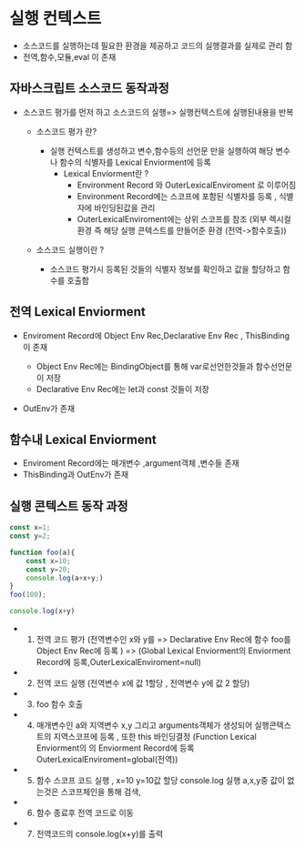 # 실행 컨텍스트

- 소스코드를 실행하는데 필요한 환경을 제공하고 코드의 실행결과를 실제로 관리 함
- 전역,함수,모듈,eval 이 존재

## 자바스크립트 소스코드 동작과정

- 소스코드 평가를 먼저 하고 소스코드의 실행=> 실행컨텍스트에 실행된내용을 반복

  - 소스코드 평가 란?

    - 실행 컨텍스트를 생성하고 변수,함수등의 선언문 만을 실행하여 해당 변수나 함수의 식별자를 Lexical Enviorment에 등록
      - Lexical Enviorment란 ?
        - Environment Record 와 OuterLexicalEnviroment 로 이루어짐
        - Environment Record에는 스코프에 포함된 식별자를 등록 , 식별자에 바인딩된값을 관리
        - OuterLexicalEnviroment에는 상위 스코프를 참조 (외부 렉시컬환경 즉 해당 실행 콘텍스트를 만들어준 환경 (전역->함수호출))

  - 소스코드 실행이란 ?
    - 소스코드 평가시 등록된 것들의 식별자 정보를 확인하고 값을 할당하고 함수를 호출함

## 전역 Lexical Enviorment

- Enviroment Record에 Object Env Rec,Declarative Env Rec , ThisBinding이 존재

  - Object Env Rec에는 BindingObject를 통해 var로선언한것들과 함수선언문이 저장
  - Declarative Env Rec에는 let과 const 것들이 저장

- OutEnv가 존재

## 함수내 Lexical Enviorment

- Enviroment Record에는 매개변수 ,argument객체 ,변수들 존재
- ThisBinding과 OutEnv가 존재

## 실행 콘텍스트 동작 과정

```js
const x=1;
const y=2;

function foo(a){
    const x=10;
    const y=20;
    console.log(a+x+y;)
}
foo(100);

console.log(x+y)


```

- 1. 전역 코드 평가 (전역변수인 x와 y를 => Declarative Env Rec에 함수 foo를 Object Env Rec에 등록 ) => (Global Lexical Enviorment의 Enviorment Record에 등록,OuterLexicalEnviroment=null)
- 2. 전역 코드 실행 (전역변수 x에 값 1할당 , 전역변수 y에 값 2 할당)
- 3. foo 함수 호출
- 4. 매개변수인 a와 지역변수 x,y 그리고 arguments객체가 생성되어 실행콘텍스트의 지역스코프에 등록 , 또한 this 바인딩결정 (Function Lexical Enviorment의 의 Enviorment Record에 등록 OuterLexicalEnviroment=global(전역))
- 5. 함수 스코프 코드 실행 , x=10 y=10값 할당 console.log 실행 a,x,y중 값이 없는것은 스코프체인을 통해 검색,
- 6. 함수 종료후 전역 코드로 이동
- 7. 전역코드의 console.log(x+y)를 출력

